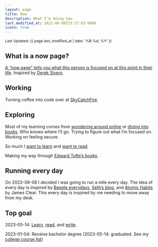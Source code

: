 ```yaml
---
layout: page
title: Now
description: What I’m doing now
last_modified_at: 2021-06-06T23:37:03-0400
icons: true
---
```


<span style="font-size: 12px;">Last Updated: {{ page.last_modified_at | date: '%B %d, %Y' }}</span>

## What is a now page?

[A “now page” tells you what this person is focused on at this point in their life](https://nownownow.com/about). Inspired by [Derek Sivers](https://sive.rs/now).

## Working

Turning coffee into code over at [SkyCatchFire](https://www.skycatchfire.com/).

## Exploring

Most of my learning comes from [wondering around online](/aroundtheweb/) or [diving into books](/booklist/). Who knows where I’ll go. Trying to figure out what I’m focused on. Working on feeling secure.

So much I [want to learn](/wtl) and [want to read](/wanttoread/).

Making my way through [Edward Tufte’s books](https://www.edwardtufte.com/tufte/books_vdqi).

## Running every day

On 2023-08-08 I decided I was going to run a mile every day. The idea of every day is inspired by [Beeple everydays](https://www.beeple-crap.com/everydays), [Seth’s blog](https://seths.blog/2017/11/this-is-post-7000/), and [Atomic Habits](https://jamesclear.com/atomic-habits-summary) by James Clear. This every day is inspired by me needing to move away from my desk.

## Top goal

2023-05-14: [Learn](/wtl/), [read](/wanttoread/), and [write](/why-we-write-2/).

2023-01-04: Receive bachelor degree (2023-05-14: graduated. See my [college course list](/college-transcript/))
